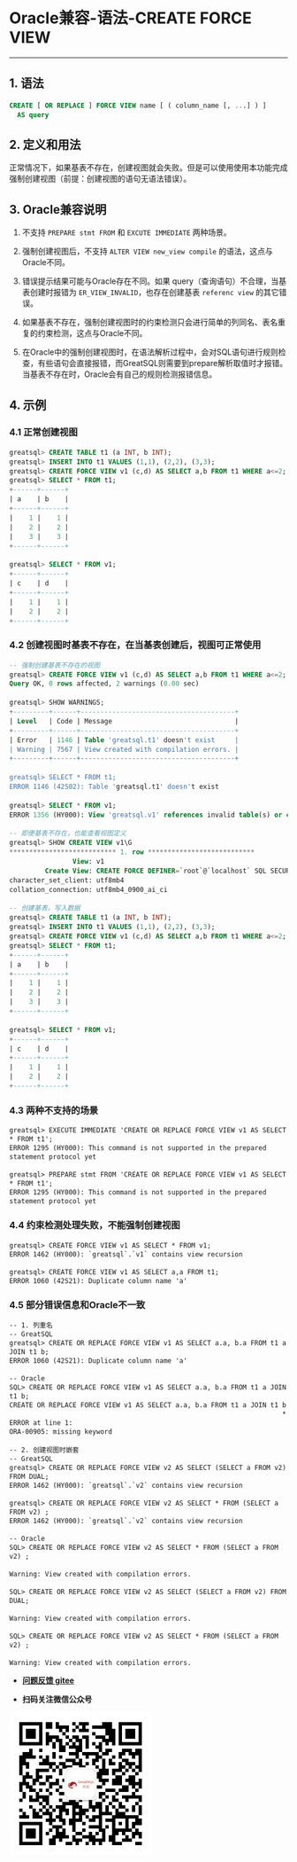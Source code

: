 # Oracle兼容-语法-CREATE FORCE VIEW
---


## 1. 语法

```sql
CREATE [ OR REPLACE ] FORCE VIEW name [ ( column_name [, ...] ) ]
  AS query
```

## 2. 定义和用法

正常情况下，如果基表不存在，创建视图就会失败。但是可以使用使用本功能完成强制创建视图（前提：创建视图的语句无语法错误）。


## 3. Oracle兼容说明

1. 不支持 `PREPARE stmt FROM` 和 `EXCUTE IMMEDIATE` 两种场景。

2. 强制创建视图后，不支持 `ALTER VIEW new_view compile` 的语法，这点与Oracle不同。

3. 错误提示结果可能与Oracle存在不同。如果 query（查询语句）不合理，当基表创建时报错为 `ER_VIEW_INVALID`，也存在创建基表 `referenc view` 的其它错误。

4. 如果基表不存在，强制创建视图时的约束检测只会进行简单的列同名、表名重复的约束检测，这点与Oracle不同。

5. 在Oracle中的强制创建视图时，在语法解析过程中，会对SQL语句进行规则检查，有些语句会直接报错，而GreatSQL则需要到prepare解析取值时才报错。当基表不存在时，Oracle会有自己的规则检测报错信息。


## 4. 示例

### 4.1 正常创建视图
```sql
greatsql> CREATE TABLE t1 (a INT, b INT);
greatsql> INSERT INTO t1 VALUES (1,1), (2,2), (3,3);
greatsql> CREATE FORCE VIEW v1 (c,d) AS SELECT a,b FROM t1 WHERE a<=2;
greatsql> SELECT * FROM t1;
+------+------+
| a    | b    |
+------+------+
|    1 |    1 |
|    2 |    2 |
|    3 |    3 |
+------+------+

greatsql> SELECT * FROM v1;
+------+------+
| c    | d    |
+------+------+
|    1 |    1 |
|    2 |    2 |
+------+------+
```

### 4.2 创建视图时基表不存在，在当基表创建后，视图可正常使用

```sql
-- 强制创建基表不存在的视图
greatsql> CREATE FORCE VIEW v1 (c,d) AS SELECT a,b FROM t1 WHERE a<=2;
Query OK, 0 rows affected, 2 warnings (0.00 sec)

greatsql> SHOW WARNINGS;
+---------+------+---------------------------------------+
| Level   | Code | Message                               |
+---------+------+---------------------------------------+
| Error   | 1146 | Table 'greatsql.t1' doesn't exist     |
| Warning | 7567 | View created with compilation errors. |
+---------+------+---------------------------------------+

greatsql> SELECT * FROM t1;
ERROR 1146 (42S02): Table 'greatsql.t1' doesn't exist

greatsql> SELECT * FROM v1;
ERROR 1356 (HY000): View 'greatsql.v1' references invalid table(s) or column(s) or function(s) or definer/invoker of view lack rights to use them

-- 即便基表不存在，也能查看视图定义
greatsql> SHOW CREATE VIEW v1\G
*************************** 1. row ***************************
                View: v1
         Create View: CREATE FORCE DEFINER=`root`@`localhost` SQL SECURITY DEFINER VIEW `v1` (`c`,`d`) AS select `t1`.`a` AS `a`,`t1`.`b` AS `b` from `t1` where (`t1`.`a` <= 2)
character_set_client: utf8mb4
collation_connection: utf8mb4_0900_ai_ci

-- 创建基表，写入数据
greatsql> CREATE TABLE t1 (a INT, b INT);
greatsql> INSERT INTO t1 VALUES (1,1), (2,2), (3,3);
greatsql> CREATE FORCE VIEW v1 (c,d) AS SELECT a,b FROM t1 WHERE a<=2;
greatsql> SELECT * FROM t1;
+------+------+
| a    | b    |
+------+------+
|    1 |    1 |
|    2 |    2 |
|    3 |    3 |
+------+------+

greatsql> SELECT * FROM v1;
+------+------+
| c    | d    |
+------+------+
|    1 |    1 |
|    2 |    2 |
+------+------+
```


### 4.3 两种不支持的场景

```
greatsql> EXECUTE IMMEDIATE 'CREATE OR REPLACE FORCE VIEW v1 AS SELECT * FROM t1';
ERROR 1295 (HY000): This command is not supported in the prepared statement protocol yet

greatsql> PREPARE stmt FROM 'CREATE OR REPLACE FORCE VIEW v1 AS SELECT * FROM t1';
ERROR 1295 (HY000): This command is not supported in the prepared statement protocol yet
```

### 4.4 约束检测处理失败，不能强制创建视图

```
greatsql> CREATE FORCE VIEW v1 AS SELECT * FROM v1;
ERROR 1462 (HY000): `greatsql`.`v1` contains view recursion

greatsql> CREATE FORCE VIEW v1 AS SELECT a,a FROM t1;
ERROR 1060 (42S21): Duplicate column name 'a'
```

### 4.5 部分错误信息和Oracle不一致

```
-- 1. 列重名
-- GreatSQL
greatsql> CREATE OR REPLACE FORCE VIEW v1 AS SELECT a.a, b.a FROM t1 a JOIN t1 b;
ERROR 1060 (42S21): Duplicate column name 'a'

-- Oracle
SQL> CREATE OR REPLACE FORCE VIEW v1 AS SELECT a.a, b.a FROM t1 a JOIN t1 b;
CREATE OR REPLACE FORCE VIEW v1 AS SELECT a.a, b.a FROM t1 a JOIN t1 b
                                                                     *
ERROR at line 1:
ORA-00905: missing keyword

-- 2. 创建视图时嵌套
-- GreatSQL
greatsql> CREATE OR REPLACE FORCE VIEW v2 AS SELECT (SELECT a FROM v2) FROM DUAL;
ERROR 1462 (HY000): `greatsql`.`v2` contains view recursion

greatsql> CREATE OR REPLACE FORCE VIEW v2 AS SELECT * FROM (SELECT a FROM v2) ;
ERROR 1462 (HY000): `greatsql`.`v2` contains view recursion

-- Oracle
SQL> CREATE OR REPLACE FORCE VIEW v2 AS SELECT * FROM (SELECT a FROM v2) ;

Warning: View created with compilation errors.

SQL> CREATE OR REPLACE FORCE VIEW v2 AS SELECT (SELECT a FROM v2) FROM DUAL;

Warning: View created with compilation errors.

SQL> CREATE OR REPLACE FORCE VIEW v2 AS SELECT * FROM (SELECT a FROM v2) ;

Warning: View created with compilation errors.
```


- **[问题反馈 gitee](https://gitee.com/GreatSQL/GreatSQL-Manual/issues)**

- **扫码关注微信公众号**

![greatsql-wx](../../greatsql-wx.jpg)
